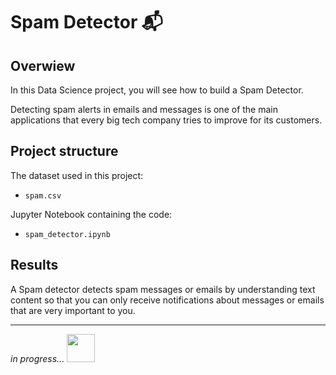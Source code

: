 # Spam Detector 📬
## Overwiew

In this Data Science project, you will see how to build a Spam Detector.

Detecting spam alerts in emails and messages is one of the main applications that every big tech company tries to improve for its customers.

## Project structure
The dataset used in this project:
- `spam.csv`

Jupyter Notebook containing the code:

- `spam_detector.ipynb`

## Results

A Spam detector detects spam messages or emails by understanding text content so that you can only receive notifications about messages or emails that are very important to you.
____________________________________________________________________

_in progress..._ <img src="https://github.com/jourdefeu/summarize-text/assets/157377780/9c580d9d-aaa3-4ced-b4af-20cdf0d19412" width="45" height="45"> 
